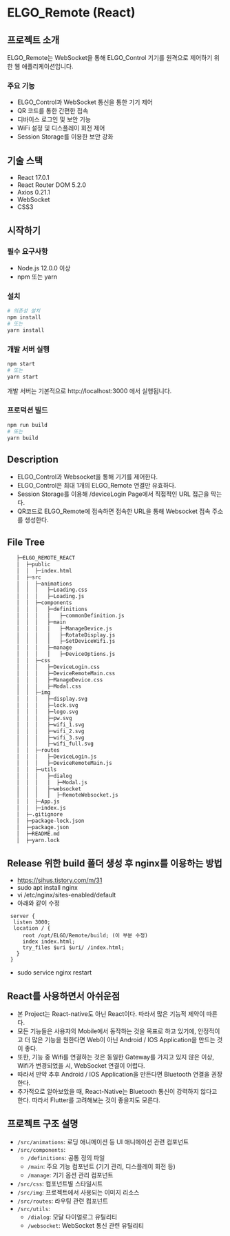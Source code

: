# ELGO_Remote (React)

## 프로젝트 소개
ELGO_Remote는 WebSocket을 통해 ELGO_Control 기기를 원격으로 제어하기 위한 웹 애플리케이션입니다.

### 주요 기능
* ELGO_Control과 WebSocket 통신을 통한 기기 제어
* QR 코드를 통한 간편한 접속
* 디바이스 로그인 및 보안 기능
* WiFi 설정 및 디스플레이 회전 제어
* Session Storage를 이용한 보안 강화

## 기술 스택
* React 17.0.1
* React Router DOM 5.2.0
* Axios 0.21.1
* WebSocket
* CSS3

## 시작하기

### 필수 요구사항
* Node.js 12.0.0 이상
* npm 또는 yarn

### 설치
```bash
# 의존성 설치
npm install
# 또는
yarn install
```

### 개발 서버 실행
```bash
npm start
# 또는
yarn start
```
개발 서버는 기본적으로 http://localhost:3000 에서 실행됩니다.

### 프로덕션 빌드
```bash
npm run build
# 또는
yarn build
```

## Description
  * ELGO_Control과 Websocket을 통해 기기를 제어한다.
  * ELGO_Control은 최대 1개의 ELGO_Remote 연결만 유효하다.
  * Session Storage를 이용해 /deviceLogin Page에서 직접적인 URL 접근을 막는다.
  * QR코드로 ELGO_Remote에 접속하면 접속한 URL을 통해 Websocket 접속 주소를 생성한다.

## File Tree
 ```bash
    ├─ELGO_REMOTE_REACT
    │  ├─public
    │  │  ├─index.html
    │  ├─src
    │  │  ├─animations
    │  │  │   ├─Loading.css
    │  │  │   ├─Loading.js
    │  │  ├─components
    │  │  │   ├─definitions
    │  │  │   │   ├─commonDefinition.js
    │  │  │   ├─main
    │  │  │   │   ├─ManageDevice.js
    │  │  │   │   ├─RotateDisplay.js
    │  │  │   │   ├─SetDeviceWifi.js
    │  │  │   ├─manage
    │  │  │   │   ├─DeviceOptions.js
    │  │  ├─css
    │  │  │   ├─DeviceLogin.css
    │  │  │   ├─DeviceRemoteMain.css
    │  │  │   ├─ManageDevice.css
    │  │  │   ├─Modal.css
    │  │  ├─img
    │  │  │   ├─display.svg
    │  │  │   ├─lock.svg
    │  │  │   ├─logo.svg
    │  │  │   ├─pw.svg
    │  │  │   ├─wifi_1.svg
    │  │  │   ├─wifi_2.svg
    │  │  │   ├─wifi_3.svg
    │  │  │   ├─wifi_full.svg
    │  │  ├─routes
    │  │  │   ├─DeviceLogin.js
    │  │  │   ├─DeviceRemoteMain.js
    │  │  ├─utils
    │  │  │   ├─dialog
    │  │  │   │  ├─Modal.js
    │  │  │   ├─websocket
    │  │  │   │  ├─RemoteWebsocket.js
    │  │  ├─App.js
    │  │  ├─index.js
    │  ├─.gitignore
    │  ├─package-lock.json
    │  ├─package.json
    │  ├─README.md
    │  ├─yarn.lock
```

## Release 위한 build 폴더 생성 후 nginx를 이용하는 방법
 * https://sihus.tistory.com/m/31
 * sudo apt install nginx
 * vi /etc/nginx/sites-enabled/default
 * 아래와 같이 수정
 ```
  server {
   listen 3000;
   location / {
      root /opt/ELGO/Remote/build; (이 부분 수정)
      index index.html;
      try_files $uri $uri/ /index.html;
    }
  }
 ```
 * sudo service nginx restart

## React를 사용하면서 아쉬운점
 * 본 Project는 React-native도 아닌 React이다. 따라서 많은 기능적 제약이 따른다.
 * 모든 기능들은 사용자의 Mobile에서 동작하는 것을 목표로 하고 있기에, 안정적이고 더 많은 기능을 원한다면 Web이 아닌 Android / IOS Application을 만드는 것이 좋다.
 * 또한, 기능 중 Wifi를 연결하는 것은 동일한 Gateway를 가지고 있지 않은 이상, Wifi가 변경되었을 시, WebSocket 연결이 어렵다.
 * 따라서 만약 추후 Android / IOS Application을 만든다면 Bluetooth 연결을 권장한다.
 * 추가적으로 알아보았을 때, React-Native는 Bluetooth 통신이 강력하지 않다고 한다. 따라서 Flutter를 고려해보는 것이 좋을지도 모른다.

## 프로젝트 구조 설명
* `/src/animations`: 로딩 애니메이션 등 UI 애니메이션 관련 컴포넌트
* `/src/components`: 
  - `/definitions`: 공통 정의 파일
  - `/main`: 주요 기능 컴포넌트 (기기 관리, 디스플레이 회전 등)
  - `/manage`: 기기 옵션 관리 컴포넌트
* `/src/css`: 컴포넌트별 스타일시트
* `/src/img`: 프로젝트에서 사용되는 이미지 리소스
* `/src/routes`: 라우팅 관련 컴포넌트
* `/src/utils`: 
  - `/dialog`: 모달 다이얼로그 유틸리티
  - `/websocket`: WebSocket 통신 관련 유틸리티
